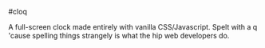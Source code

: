 #cloq

A full-screen clock made entirely with vanilla CSS/Javascript. Spelt with a q 'cause spelling things strangely is what the hip web developers do.
